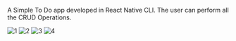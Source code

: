A Simple To Do app developed in React Native CLI. The user can perform all the CRUD Operations.

![1](https://user-images.githubusercontent.com/76597173/229899872-1ab1e0e7-2807-46a4-80eb-73abb3c1ee6b.jpeg) ![2](https://user-images.githubusercontent.com/76597173/229899885-628434b9-211e-474f-9530-6f450c44f942.jpeg)
![3](https://user-images.githubusercontent.com/76597173/229899894-b8d21f82-1c8a-4a24-883c-e24c3376154d.jpeg) ![4](https://user-images.githubusercontent.com/76597173/229899899-6e59b830-f4dc-4e41-b42d-62b773bb3ee6.jpeg)



